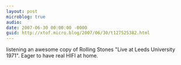 ```yaml
---
layout: post
microblog: true
audio: 
date: 2007-06-30 00:00:00 -0000
guid: http://xtof.micro.blog/2007/06/30/t127525382.html
---
```

listening an awesome copy of Rolling Stones "Live at Leeds University 1971". Eager to have real HIFI at home.

